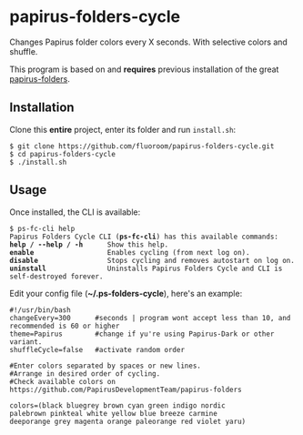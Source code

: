 # papirus-folders-cycle
Changes Papirus folder colors every X seconds. With selective colors and shuffle.

This program is based on and **requires** previous installation of the great [papirus-folders](https://github.com/PapirusDevelopmentTeam/papirus-folders).
## Installation
Clone this **entire** project, enter its folder and run `install.sh`:
<pre><code>$ git clone https://github.com/fluoroom/papirus-folders-cycle.git
$ cd papirus-folders-cycle
$ ./install.sh</code></pre>
## Usage
Once installed, the CLI is available:
<pre><code>$ ps-fc-cli help
Papirus Folders Cycle CLI (<b>ps-fc-cli</b>) has this available commands:
<b>help / --help / -h</b>      Show this help.
<b>enable</b>                  Enables cycling (from next log on).
<b>disable</b>                 Stops cycling and removes autostart on log on.
<b>uninstall</b>               Uninstalls Papirus Folders Cycle and CLI is self-destroyed forever.</code></pre>
Edit your config file (**~/.ps-folders-cycle**), here's an example:
<pre><code>#!/usr/bin/bash
changeEvery=300      #seconds | program wont accept less than 10, and recommended is 60 or higher
theme=Papirus        #change if yu're using Papirus-Dark or other variant.
shuffleCycle=false   #activate random order  

#Enter colors separated by spaces or new lines.
#Arrange in desired order of cycling.
#Check available colors on https://github.com/PapirusDevelopmentTeam/papirus-folders

colors=(black bluegrey brown cyan green indigo nordic
palebrown pinkteal white yellow blue breeze carmine
deeporange grey magenta orange paleorange red violet yaru)</code></pre>
